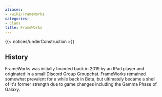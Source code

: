 ```yaml
---
aliases:
- /wiki/FrameWorks
categories:
- Clans
title: FrameWorks
---  
```


{{< notices/underConstruction >}} 

## History

FrameWorks was initially founded back in 2019 by an IPad player and originated in a small Discord Group Groupchat. FrameWorks remained somewhat prevalent for a while back in Beta, but ultimately became a shell of it's former strength due to game changes including the Gamma Phase of Galaxy.